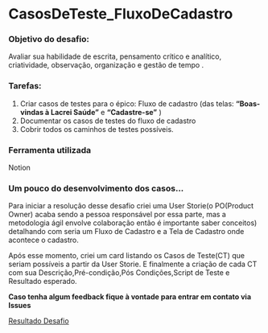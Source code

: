# CasosDeTeste_FluxoDeCadastro


### **Objetivo do desafio:**

Avaliar sua habilidade de escrita, pensamento crítico e analítico, criatividade, observação, organização e gestão de tempo . 

### Tarefas:

1. Criar casos de testes para o épico: Fluxo de cadastro (das telas: **“Boas-vindas à Lacrei Saúde”** e **“Cadastre-se”** )
2. Documentar os casos de testes do fluxo de cadastro
3. Cobrir todos os caminhos de testes possíveis.

### Ferramenta utilizada

Notion

### Um pouco do desenvolvimento dos casos...

Para iniciar a resolução desse desafio criei uma User Storie(o PO(Product Owner) acaba sendo a pessoa responsável por essa parte, mas a metodologia ágil envolve colaboração então é importante saber conceitos) detalhando com seria um Fluxo de Cadastro e a Tela de Cadastro onde acontece o cadastro.

Após esse momento, criei um card listando os Casos de Teste(CT) que seriam possíveis a partir da User Storie.
E finalmente a criação de cada CT com sua Descrição,Pré-condição,Pós Condições,Script de Teste e Resultado esperado.

**Caso tenha algum feedback fique à vontade para entrar em contato via Issues**


[Resultado Desafio](https://desafio-qa-julissy.notion.site/Fluxo-de-cadastro-487e216524a24cf0ba52a84e9e4a3502)
